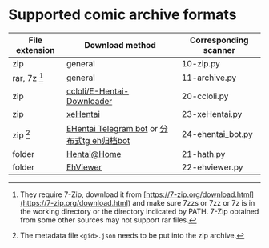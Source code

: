 # Supported comic archive formats

| File extension | Download method | Corresponding scanner |
| -------------- | --------------- | ----------- |
| zip | general | 10-zip.py |
| rar, 7z [^1] | general | 11-archive.py |
| zip | [ccloli/E-Hentai-Downloader](https://github.com/ccloli/E-Hentai-Downloader) | 20-ccloli.py |
| zip | [xeHentai](https://github.com/fffonion/xeHentai) | 23-xeHentai.py |
| zip [^2] | [EHentai Telegram bot](https://github.com/z-mio/ehentai_bot) or [分布式tg eh归档bot](https://github.com/mhdy2233/tg-eh-distributed-arc-bot) | 24-ehentai_bot.py |
| folder | [Hentai@Home](https://ehwiki.org/wiki/Hentai@Home#H.40H_Downloader) | 21-hath.py |
| folder | [EhViewer](https://github.com/seven332/EhViewer) | 22-ehviewer.py |

[^1]: They require 7-Zip, download it from [https://7-zip.org/download.html](https://7-zip.org/download.html) and make sure 7zzs or 7zz or 7z is in the working directory or the directory indicated by PATH. 7-Zip obtained from some other sources may not support rar files.
[^2]: The metadata file `<gid>.json` needs to be put into the zip archive.